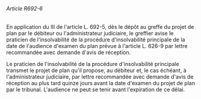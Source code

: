 ###### Article R692-6

En application du III de l'article L. 692-5, dès le dépôt au greffe du projet de plan par le débiteur ou l'administrateur judiciaire, le greffier avise le praticien de l'insolvabilité de la procédure d'insolvabilité principale de la date de l'audience d'examen du plan prévue à l'article L. 626-9 par lettre recommandée avec demande d'avis de réception.

Le praticien de l'insolvabilité de la procédure d'insolvabilité principale transmet le projet de plan qu'il propose, au débiteur et, le cas échéant, à l'administrateur judiciaire, par lettre recommandée avec demande d'avis de réception au plus tard quinze jours avant la date d'examen du projet de plan par le tribunal. L'audience ne peut se tenir avant l'expiration de ce délai.

